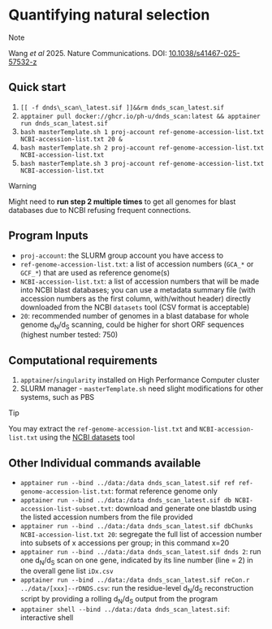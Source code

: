 # Quantifying natural selection

> [!NOTE]
> Wang _et al_ 2025. Nature Communications. DOI: [10.1038/s41467-025-57532-z](https://doi.org/10.1038/s41467-025-57532-z)

## Quick start

1. `[[ -f dnds\_scan\_latest.sif ]]&&rm dnds_scan_latest.sif`
0. `apptainer pull docker://ghcr.io/ph-u/dnds_scan:latest && apptainer run dnds_scan_latest.sif`
0. `bash masterTemplate.sh 1 proj-account ref-genome-accession-list.txt NCBI-accession-list.txt 20 &`
0. `bash masterTemplate.sh 2 proj-account ref-genome-accession-list.txt NCBI-accession-list.txt`
0. `bash masterTemplate.sh 3 proj-account ref-genome-accession-list.txt NCBI-accession-list.txt`

> [!WARNING]
> Might need to **run step 2 multiple times** to get all genomes for blast databases due to NCBI refusing frequent connections.

## Program Inputs
- `proj-account`: the SLURM group account you have access to
- `ref-genome-accession-list.txt`: a list of accession numbers (`GCA_*` or `GCF_*`) that are used as reference genome(s)
- `NCBI-accession-list.txt`: a list of accession numbers that will be made into NCBI blast databases; you can use a metadata summary file (with accession numbers as the first column, with/without header) directly downloaded from the NCBI `datasets` tool (CSV format is acceptable)
- `20`: recommended number of genomes in a blast database for whole genome d<sub>N</sub>/d<sub>S</sub> scanning, could be higher for short ORF sequences (highest number tested: 750)

## Computational requirements

1. `apptainer`/`singularity` installed on High Performance Computer cluster
0. SLURM manager - `masterTemplate.sh` need slight modifications for other systems, such as PBS

> [!TIP]
> You may extract the `ref-genome-accession-list.txt` and `NCBI-accession-list.txt` using the [NCBI datasets](https://www.ncbi.nlm.nih.gov/datasets/docs/v2/download-and-install/) tool

## Other Individual commands available

- `apptainer run --bind ../data:/data dnds_scan_latest.sif ref ref-genome-accession-list.txt`: format reference genome only
- `apptainer run --bind ../data:/data dnds_scan_latest.sif db NCBI-accession-list-subset.txt`: download and generate one blastdb using the listed accession numbers from the file provided
- `apptainer run --bind ../data:/data dnds_scan_latest.sif dbChunks NCBI-accession-list.txt 20`: segregate the full list of accession number into subsets of x accessions per group; in this command x=20
- `apptainer run --bind ../data:/data dnds_scan_latest.sif dnds 2`: run one d<sub>N</sub>/d<sub>S</sub> scan on one gene, indicated by its line number (line = 2) in the overall gene list `iDx.csv`
- `apptainer run --bind ../data:/data dnds_scan_latest.sif reCon.r ../data/[xxx]--rDNDS.csv`: run the residue-level d<sub>N</sub>/d<sub>S</sub> reconstruction script by providing a rolling d<sub>N</sub>/d<sub>S</sub> output from the program
- `apptainer shell --bind ../data:/data dnds_scan_latest.sif`: interactive shell
